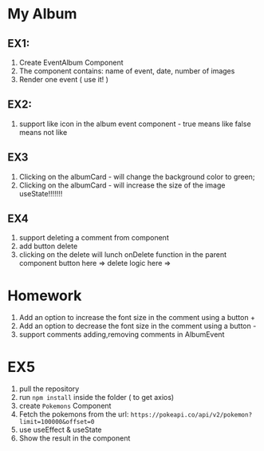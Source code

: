 # My Album

## EX1:

1. Create EventAlbum Component
2. The component contains: name of event, date, number of images
3. Render one event ( use it! )

## EX2:

1. support like icon in the album event component - true means like false means not like

## EX3

1. Clicking on the albumCard - will change the background color to green;
2. Clicking on the albumCard - will increase the size of the image
   useState!!!!!!!

## EX4

1. support deleting a comment from <Comments> component
2. add button delete
3. clicking on the delete will lunch onDelete function in the parent component
   button here => <SingleComment/> delete logic here => <Comments>

# Homework

1. Add an option to increase the font size in the comment using a button +
2. Add an option to decrease the font size in the comment using a button -
3. support comments adding,removing comments in AlbumEvent

# EX5

1. pull the repository
2. run `npm install` inside the folder ( to get axios)
3. create `Pokemons` Component
4. Fetch the pokemons from the url: `https://pokeapi.co/api/v2/pokemon?limit=100000&offset=0`
5. use useEffect & useState
6. Show the result in the component
